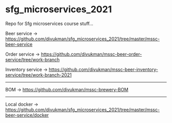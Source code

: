 # sfg_microservices_2021
Repo for Sfg microservices course stuff...

Beer service -> https://github.com/divukman/sfg_microservices_2021/tree/master/mssc-beer-service

Order service -> https://github.com/divukman/mssc-beer-order-service/tree/work-branch

Inventory service -> https://github.com/divukman/mssc-beer-inventory-service/tree/work-branch-2021

---
BOM -> https://github.com/divukman/mssc-brewery-BOM

---
Local docker -> https://github.com/divukman/sfg_microservices_2021/tree/master/mssc-beer-service/docker
